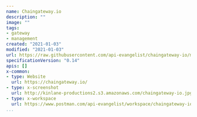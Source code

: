 ```yaml
---
name: Chaingateway.io
description: ""
image: ""
tags:
- gateway
- management
created: "2021-01-03"
modified: "2021-01-03"
url: https://raw.githubusercontent.com/api-evangelist/chaingateway-io/master/apis.json
specificationVersion: "0.14"
apis: []
x-common:
- type: Website
  url: https://chaingateway.io/
- type: x-screenshot
  url: http://kinlane-productions2.s3.amazonaws.com/chaingateway-io.jpg
- type: x-workspace
  url: https://www.postman.com/api-evangelist/workspace/chaingateway-io/overview
...
```

